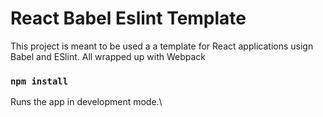 # React Babel Eslint Template 

This project is meant to be used a a template for React applications usign Babel and ESlint. All wrapped up with Webpack

### `npm install`

Runs the app in development mode.\

